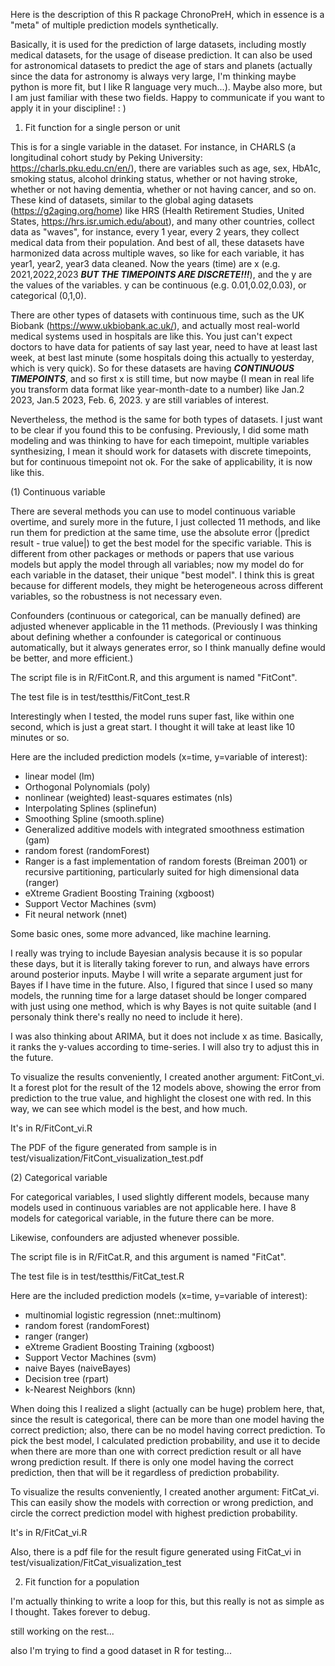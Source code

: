 Here is the description of this R package ChronoPreH, which in essence is a "meta" of multiple prediction models synthetically.

Basically, it is used for the prediction of large datasets, including mostly medical datasets, for the usage of disease prediction. It can also be used for astronomical datasets to predict the age of stars and planets (actually since the data for astronomy is always very large, I'm thinking maybe python is more fit, but I like R language very much...). Maybe also more, but I am just familiar with these two fields. Happy to communicate if you want to apply it in your discipline! : )

1. Fit function for a single person or unit

This is for a single variable in the dataset. For instance, in CHARLS (a longitudinal cohort study by Peking University: https://charls.pku.edu.cn/en/), there are variables such as age, sex, HbA1c, smoking status, alcohol drinking status, whether or not having stroke, whether or not having dementia, whether or not having cancer, and so on. These kind of datasets, similar to the global aging datasets (https://g2aging.org/home) like HRS (Health Retirement Studies, United States, https://hrs.isr.umich.edu/about), and many other countries, collect data as "waves", for instance, every 1 year, every 2 years, they collect medical data from their population. And best of all, these datasets have harmonized data across multiple waves, so like for each variable, it has year1, year2, year3 data cleaned. Now the years (time) are x (e.g. 2021,2022,2023 ***BUT THE TIMEPOINTS ARE DISCRETE!!!***), and the y are the values of the variables. y can be continuous (e.g. 0.01,0.02,0.03), or categorical (0,1,0).

There are other types of datasets with continuous time, such as the UK Biobank (https://www.ukbiobank.ac.uk/), and actually most real-world medical systems used in hospitals are like this. You just can't expect doctors to have data for patients of say last year, need to have at least last week, at best last minute (some hospitals doing this actually to yesterday, which is very quick). So for these datasets are having ***CONTINUOUS TIMEPOINTS***, and so first x is still time, but now maybe (I mean in real life you transform data format like year-month-date to a number) like Jan.2 2023, Jan.5 2023, Feb. 6, 2023. y are still variables of interest. 

Nevertheless, the method is the same for both types of datasets. I just want to be clear if you found this to be confusing. Previously, I did some math modeling and was thinking to have for each timepoint, multiple variables synthesizing, I mean it should work for datasets with discrete timepoints, but for continuous timepoint not ok. For the sake of applicability, it is now like this.

(1) Continuous variable

There are several methods you can use to model continuous variable overtime, and surely more in the future, I just collected 11 methods, and like run them for prediction at the same time, use the absolute error (|predict result - true value|) to get the best model for the specific variable. This is different from other packages or methods or papers that use various models but apply the model through all variables; now my model do for each variable in the dataset, their unique "best model". I think this is great because for different models, they might be heterogeneous across different variables, so the robustness is not necessary even.

Confounders (continuous or categorical, can be manually defined) are adjusted whenever applicable in the 11 methods. (Previously I was thinking about defining whether a confounder is categorical or continuous automatically, but it always generates error, so I think manually define would be better, and more efficient.)

The script file is in R/FitCont.R, and this argument is named "FitCont".

The test file is in test/testthis/FitCont_test.R

Interestingly when I tested, the model runs super fast, like within one second, which is just a great start. I thought it will take at least like 10 minutes or so.

Here are the included prediction models (x=time, y=variable of interest):
- linear model (lm)
- Orthogonal Polynomials (poly)
- nonlinear (weighted) least-squares estimates (nls)
- Interpolating Splines (splinefun)
- Smoothing Spline (smooth.spline)
- Generalized additive models with integrated smoothness estimation (gam)
- random forest (randomForest)
- Ranger is a fast implementation of random forests (Breiman 2001) or recursive partitioning, particularly suited for high dimensional data (ranger)
- eXtreme Gradient Boosting Training (xgboost)
- Support Vector Machines (svm)
- Fit neural network (nnet)

Some basic ones, some more advanced, like machine learning.

I really was trying to include Bayesian analysis because it is so popular these days, but it is literally taking forever to run, and always have errors around posterior inputs. Maybe I will write a separate argument just for Bayes if I have time in the future. Also, I figured that since I used so many models, the running time for a large dataset should be longer compared with just using one method, which is why Bayes is not quite suitable (and I personaly think there's really no need to include it here). 

I was also thinking about ARIMA, but it does not include x as time. Basically, it ranks the y-values according to time-series. I will also try to adjust this in the future.

To visualize the results conveniently, I created another argument: FitCont_vi. It a forest plot for the result of the 12 models above, showing the error from prediction to the true value, and highlight the closest one with red. In this way, we can see which model is the best, and how much.

It's in R/FitCont_vi.R

The PDF of the figure generated from sample is in test/visualization/FitCont_visualization_test.pdf

(2) Categorical variable

For categorical variables, I used slightly different models, because many models used in continuous variables are not applicable here. I have 8 models for categorical variable, in the future there can be more.

Likewise, confounders are adjusted whenever possible.

The script file is in R/FitCat.R, and this argument is named "FitCat".

The test file is in test/testthis/FitCat_test.R

Here are the included prediction models (x=time, y=variable of interest):
- multinomial logistic regression (nnet::multinom)
- random forest (randomForest)
- ranger (ranger)
- eXtreme Gradient Boosting Training (xgboost)
- Support Vector Machines (svm)
- naive Bayes (naiveBayes)
- Decision tree (rpart)
- k-Nearest Neighbors (knn)

When doing this I realized a slight (actually can be huge) problem here, that, since the result is categorical, there can be more than one model having the correct prediction; also, there can be no model having correct prediction. To pick the best model, I calculated prediction probability, and use it to decide when there are more than one with correct prediction result or all have wrong prediction result. If there is only one model having the correct prediction, then that will be it regardless of prediction probability.

To visualize the results conveniently, I created another argument: FitCat_vi. This can easily show the models with correction or wrong prediction, and circle the correct prediction model with highest prediction probability.

It's in R/FitCat_vi.R

Also, there is a pdf file for the result figure generated using FitCat_vi in test/visualization/FitCat_visualization_test


2. Fit function for a population

I'm actually thinking to write a loop for this, but this really is not as simple as I thought. Takes forever to debug.


still working on the rest...

also I'm trying to find a good dataset in R for testing...

















